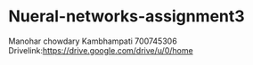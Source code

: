 # Nueral-networks-assignment3
Manohar chowdary Kambhampati
700745306
Drivelink:https://drive.google.com/drive/u/0/home
